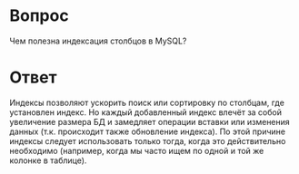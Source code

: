 # Вопрос

Чем полезна индексация столбцов в MySQL?

# Ответ

Индексы позволяют ускорить поиск или сортировку по столбцам, где установлен индекс. Но каждый добавленный индекс влечёт за собой увеличение размера БД и замедляет операции вставки или изменения данных (т.к. происходит также обновление индекса). По этой причине индексы следует использовать только тогда, когда это действительно необходимо (например, когда мы часто ищем по одной и той же колонке в таблице).